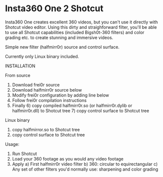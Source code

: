 
# Insta360 One 2 Shotcut

Insta360 One creates excellent 360 videos, but you can't use it directly with Shotcut video editor. Using this dirty and straighforward filter, you'll be able to use all Shotcut capabilities (included Bigsh0t-360 filters) and color grading etc. to create stunning and immersive videos.

Simple new filter (halfmirr0r) source and control surface.

Currently only Linux binary included.


INSTALLATION

From source
  1) Download frei0r source
  2) Download halfmirr0r source below
  3) Modify frei0r configuration by adding line below
  4) Follow frei0r compilation instructions
  5) Finally
      6) copy compiled halfmirr0r.so (or halfmirr0r.dylib or halfmirr0r.dll) to Shotcut tree
      7) copy control surface to Shotcut tree



Linux binary
  1) copy halfmirror.so to Shotcut tree
  2) copy control surface to Shotcut tree



Usage:
  1) Run Shotcut
  2) Load your 360 footage as you would any video footage
  3) Apply
      a) First halfmirr0r video filter
      b) 360: circular to equirectangular
      c) Any set of other filters you'd normally use: sharpening and color grading
      
      
